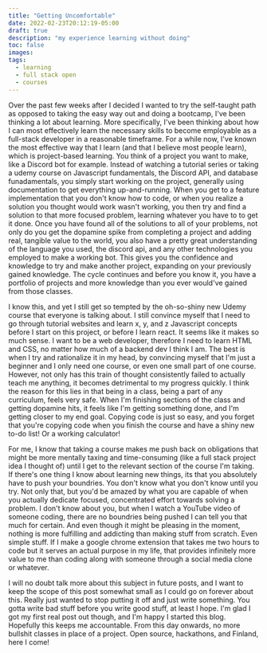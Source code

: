 ```yaml
---
title: "Getting Uncomfortable"
date: 2022-02-23T20:12:19-05:00
draft: true
description: "my experience learning without doing"
toc: false
images:
tags:
  - learning
  - full stack open
  - courses
---
```


Over the past few weeks after I decided I wanted to try the self-taught path as opposed to taking the easy way out and doing a bootcamp, I've been thinking a lot about learning. More specifically, I've been thinking about how I can most effectively learn the necessary skills to become employable as a full-stack developer in a reasonable timeframe. For a while now, I've known the most effective way that I learn (and that I believe most people learn), which is project-based learning. <!--more--> You think of a project you want to make, like a Discord bot for example. Instead of watching a tutorial series or taking a udemy course on Javascript fundamentals, the Discord API, and database funadamentals, you simply start working on the project, generally using documentation to get everything up-and-running. When you get to a feature implementation that you don't know how to code, or when you realize a solution you thought would work wasn't working, you then try and find a solution to that more focused problem, learning whatever you have to to get it done. Once you have found all of the solutions to all of your problems, not only do you get the dopamine spike from completing a project and adding real, tangible value to the world, you also have a pretty great understanding of the language you used, the discord api, and any other technologies you employed to make a working bot. This gives you the confidence and knowledge to try and make another project, expanding on your previously gained knowledge. The cycle continues and before you know it, you have a portfolio of projects and more knowledge than you ever would've gained from those classes. 

I know this, and yet I still get so tempted by the oh-so-shiny new Udemy course that everyone is talking about. I still convince myself that I need to go through tutorial websites and learn x, y, and z Javascript concepts before I start on this project, or before I learn react. It seems like it makes so much sense. I want to be a web developer, therefore I need to learn HTML and CSS, no matter how much of a backend dev I think I am. The best is when I try and rationalize it in my head, by convincing myself that I'm just a beginner and I only need one course, or even one small part of one course. However, not only has this train of thought consistently failed to actually teach me anything, it becomes detrimental to my progress quickly. I think the reason for this lies in that being in a class, being a part of any curriculum, feels very safe. When I'm finishing sections of the class and getting dopamine hits, it feels like I'm getting something done, and I'm getting closer to my end goal. Copying code is just so easy, and you forget that you're copying code when you finish the course and have a shiny new to-do list! Or a working calculator! 

For me, I know that taking a course makes me push back on obligations that might be more mentally taxing and time-consuming (like a full stack project idea I thought of) until I get to the relevant section of the course I'm taking. If there's one thing I know about learning new things, its that you absolutely have to push your boundries. You don't know what you don't know until you try. Not only that, but you'd be amazed by what you are capable of when you actually dedicate focused, concentrated effort towards solving a problem. I don't know about you, but when I watch a YouTube video of someone coding, there are no boundries being pushed I can tell you that much for certain. And even though it might be pleasing in the moment, nothing is more fulfilling and addicting than making stuff from scratch. Even simple stuff. If I make a google chrome extension that takes me two hours to code but it serves an actual purpose in my life, that provides infinitely more value to me than coding along with someone through a social media clone or whatever.

I will no doubt talk more about this subject in future posts, and I want to keep the scope of this post somewhat small as I could go on forever about this. Really just wanted to stop putting it off and just write something. You gotta write bad stuff before you write good stuff, at least I hope. I'm glad I got my first real post out though, and I'm happy I started this blog. Hopefully this keeps me accountable. From this day onwards, no more bullshit classes in place of a project. Open source, hackathons, and Finland, here I come!

